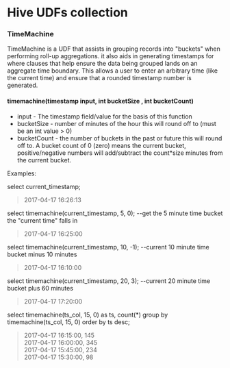 # Hive UDFs collection

### TimeMachine
TimeMachine is a UDF that assists in grouping records into "buckets" when performing roll-up aggregations. it also aids in generating timestamps for where clauses that help ensure the data being grouped lands on an aggregate time boundary. This allows a user to enter an arbitrary time (like the current time) and ensure that a rounded timestamp number is generated.

#### timemachine(timestamp input, int bucketSize , int bucketCount)
- input - The timestamp field/value for the basis of this function
- bucketSize - number of minutes of the hour this will round off to (must be an int value > 0)
- bucketCount - the number of buckets in the past or future this will round off to. A bucket count of 0 (zero) means the current bucket, positive/negative numbers will add/subtract the count*size minutes from the current bucket.

Examples:

select current_timestamp;
> 2017-04-17 16:26:13

select timemachine(current_timestamp, 5, 0); --get the 5 minute time bucket the "current time" falls in
> 2017-04-17 16:25:00

select timemachine(current_timestamp, 10, -1); --current 10 minute time bucket minus 10 minutes
> 2017-04-17 16:10:00

select timemachine(current_timestamp, 20, 3); --current 20 minute time bucket plus 60 minutes
> 2017-04-17 17:20:00

select timemachine(ts\_col, 15, 0) as ts, count(*) group by timemachine(ts\_col, 15, 0) order by ts desc;
>2017-04-17 16:15:00, 145 <br>
2017-04-17 16:00:00, 345 <br>
2017-04-17 15:45:00, 234 <br>
2017-04-17 15:30:00, 98 <br>
